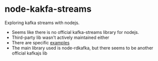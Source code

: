 # node-kakfa-streams

Exploring kafka streams with nodejs.

- Seems like there is no official kafka-streams library for nodejs.
- Third-party lib wasn't actively maintained either
- There are specific [examples](https://github.com/nodefluent/kafka-streams/tree/master/examples)
- The main library used is node-rdkafka, but there seems to be another official kafkajs lib
